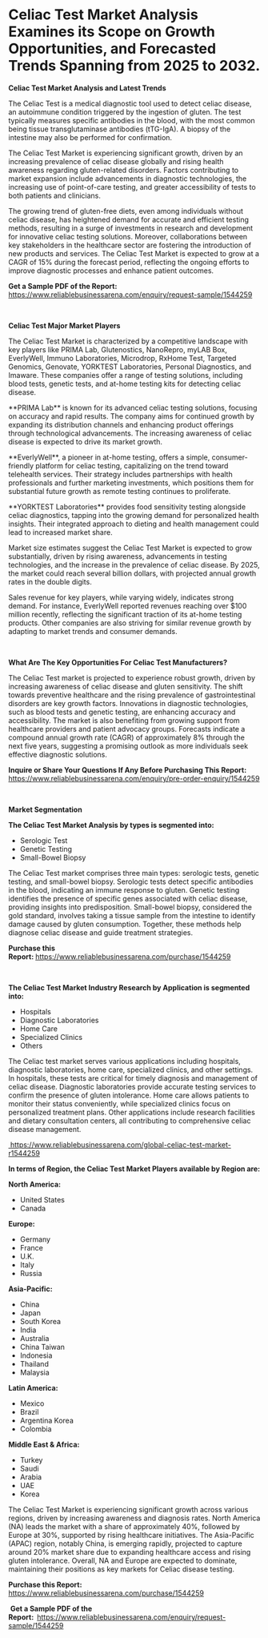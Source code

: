 <p><h1>Celiac Test Market Analysis Examines its Scope on Growth Opportunities, and Forecasted Trends Spanning from 2025 to 2032.</h1></p><p><strong>Celiac Test Market Analysis and Latest Trends</strong></p>
<p><p>The Celiac Test is a medical diagnostic tool used to detect celiac disease, an autoimmune condition triggered by the ingestion of gluten. The test typically measures specific antibodies in the blood, with the most common being tissue transglutaminase antibodies (tTG-IgA). A biopsy of the intestine may also be performed for confirmation.</p><p>The Celiac Test Market is experiencing significant growth, driven by an increasing prevalence of celiac disease globally and rising health awareness regarding gluten-related disorders. Factors contributing to market expansion include advancements in diagnostic technologies, the increasing use of point-of-care testing, and greater accessibility of tests to both patients and clinicians.</p><p>The growing trend of gluten-free diets, even among individuals without celiac disease, has heightened demand for accurate and efficient testing methods, resulting in a surge of investments in research and development for innovative celiac testing solutions. Moreover, collaborations between key stakeholders in the healthcare sector are fostering the introduction of new products and services. The Celiac Test Market is expected to grow at a CAGR of 15% during the forecast period, reflecting the ongoing efforts to improve diagnostic processes and enhance patient outcomes.</p></p>
<p><strong>Get a Sample PDF of the Report:&nbsp;</strong> <a href="https://www.reliablebusinessarena.com/enquiry/request-sample/1544259?utm_campaign=2930&utm_medium=2&utm_source=Github&utm_content=ia&utm_term=13042025&utm_id=celiac-test">https://www.reliablebusinessarena.com/enquiry/request-sample/1544259</a></p>
<p>&nbsp;</p>
<p><strong>Celiac Test Major Market Players</strong></p>
<p><p>The Celiac Test Market is characterized by a competitive landscape with key players like PRIMA Lab, Glutenostics, NanoRepro, myLAB Box, EverlyWell, Immuno Laboratories, Microdrop, RxHome Test, Targeted Genomics, Genovate, YORKTEST Laboratories, Personal Diagnostics, and Imaware. These companies offer a range of testing solutions, including blood tests, genetic tests, and at-home testing kits for detecting celiac disease.</p><p>**PRIMA Lab** is known for its advanced celiac testing solutions, focusing on accuracy and rapid results. The company aims for continued growth by expanding its distribution channels and enhancing product offerings through technological advancements. The increasing awareness of celiac disease is expected to drive its market growth.</p><p>**EverlyWell**, a pioneer in at-home testing, offers a simple, consumer-friendly platform for celiac testing, capitalizing on the trend toward telehealth services. Their strategy includes partnerships with health professionals and further marketing investments, which positions them for substantial future growth as remote testing continues to proliferate.</p><p>**YORKTEST Laboratories** provides food sensitivity testing alongside celiac diagnostics, tapping into the growing demand for personalized health insights. Their integrated approach to dieting and health management could lead to increased market share.</p><p>Market size estimates suggest the Celiac Test Market is expected to grow substantially, driven by rising awareness, advancements in testing technologies, and the increase in the prevalence of celiac disease. By 2025, the market could reach several billion dollars, with projected annual growth rates in the double digits.</p><p>Sales revenue for key players, while varying widely, indicates strong demand. For instance, EverlyWell reported revenues reaching over $100 million recently, reflecting the significant traction of its at-home testing products. Other companies are also striving for similar revenue growth by adapting to market trends and consumer demands.</p></p>
<p>&nbsp;</p>
<p><strong>What Are The Key Opportunities For Celiac Test Manufacturers?</strong></p>
<p><p>The Celiac Test market is projected to experience robust growth, driven by increasing awareness of celiac disease and gluten sensitivity. The shift towards preventive healthcare and the rising prevalence of gastrointestinal disorders are key growth factors. Innovations in diagnostic technologies, such as blood tests and genetic testing, are enhancing accuracy and accessibility. The market is also benefiting from growing support from healthcare providers and patient advocacy groups. Forecasts indicate a compound annual growth rate (CAGR) of approximately 8% through the next five years, suggesting a promising outlook as more individuals seek effective diagnostic solutions.</p></p>
<p><strong>Inquire or Share Your Questions If Any Before Purchasing This Report:</strong> <a href="https://www.reliablebusinessarena.com/enquiry/pre-order-enquiry/1544259?utm_campaign=2930&utm_medium=2&utm_source=Github&utm_content=ia&utm_term=13042025&utm_id=celiac-test">https://www.reliablebusinessarena.com/enquiry/pre-order-enquiry/1544259</a></p>
<p>&nbsp;</p>
<p><strong>Market Segmentation</strong></p>
<p><strong>The Celiac Test Market Analysis by types is segmented into:</strong></p>
<p><ul><li>Serologic Test</li><li>Genetic Testing</li><li>Small-Bowel Biopsy</li></ul></p>
<p><p>The Celiac Test market comprises three main types: serologic tests, genetic testing, and small-bowel biopsy. Serologic tests detect specific antibodies in the blood, indicating an immune response to gluten. Genetic testing identifies the presence of specific genes associated with celiac disease, providing insights into predisposition. Small-bowel biopsy, considered the gold standard, involves taking a tissue sample from the intestine to identify damage caused by gluten consumption. Together, these methods help diagnose celiac disease and guide treatment strategies.</p></p>
<p><strong>Purchase this Report:&nbsp;</strong><a href="https://www.reliablebusinessarena.com/purchase/1544259?utm_campaign=2930&utm_medium=2&utm_source=Github&utm_content=ia&utm_term=13042025&utm_id=celiac-test">https://www.reliablebusinessarena.com/purchase/1544259</a></p>
<p>&nbsp;</p>
<p><strong>The Celiac Test Market Industry Research by Application is segmented into:</strong></p>
<p><ul><li>Hospitals</li><li>Diagnostic Laboratories</li><li>Home Care</li><li>Specialized Clinics</li><li>Others</li></ul></p>
<p><p>The Celiac test market serves various applications including hospitals, diagnostic laboratories, home care, specialized clinics, and other settings. In hospitals, these tests are critical for timely diagnosis and management of celiac disease. Diagnostic laboratories provide accurate testing services to confirm the presence of gluten intolerance. Home care allows patients to monitor their status conveniently, while specialized clinics focus on personalized treatment plans. Other applications include research facilities and dietary consultation centers, all contributing to comprehensive celiac disease management.</p></p>
<p><a href="https://www.reliablebusinessarena.com/global-celiac-test-market-r1544259?utm_campaign=2930&utm_medium=2&utm_source=Github&utm_content=ia&utm_term=13042025&utm_id=celiac-test">&nbsp;https://www.reliablebusinessarena.com/global-celiac-test-market-r1544259</a></p>
<p><strong>In terms of Region, the Celiac Test Market Players available by Region are:</strong></p>
<p>
    <p> <strong> North America: </strong>
        <ul>
            <li>United States</li>
            <li>Canada</li>
        </ul>
        </p> 
    <p> <strong> Europe: </strong>
        <ul>
            <li>Germany</li>
            <li>France</li>
            <li>U.K.</li>
            <li>Italy</li>
            <li>Russia</li>
        </ul>
        </p> 
    <p> <strong> Asia-Pacific: </strong>
        <ul>
            <li>China</li>
            <li>Japan</li>
            <li>South Korea</li>
            <li>India</li>
            <li>Australia</li>
            <li>China Taiwan</li>
            <li>Indonesia</li>
            <li>Thailand</li>
            <li>Malaysia</li>
        </ul>
        </p> 
    <p> <strong> Latin America: </strong>
        <ul>
            <li>Mexico</li>
            <li>Brazil</li>
            <li>Argentina Korea</li>
            <li>Colombia</li>
        </ul>
        </p> 
    <p> <strong> Middle East & Africa: </strong>
        <ul>
            <li>Turkey</li>
            <li>Saudi</li>
            <li>Arabia</li>
            <li>UAE</li>
            <li>Korea</li>
        </ul>
    </p>
    </p>
<p><p>The Celiac Test Market is experiencing significant growth across various regions, driven by increasing awareness and diagnosis rates. North America (NA) leads the market with a share of approximately 40%, followed by Europe at 30%, supported by rising healthcare initiatives. The Asia-Pacific (APAC) region, notably China, is emerging rapidly, projected to capture around 20% market share due to expanding healthcare access and rising gluten intolerance. Overall, NA and Europe are expected to dominate, maintaining their positions as key markets for Celiac disease testing.</p></p>
<p><strong>Purchase this Report: </strong><a href="https://www.reliablebusinessarena.com/purchase/1544259?utm_campaign=2930&utm_medium=2&utm_source=Github&utm_content=ia&utm_term=13042025&utm_id=celiac-test">https://www.reliablebusinessarena.com/purchase/1544259</a></p>
<p>&nbsp;<strong>Get a Sample PDF of the Report:&nbsp;&nbsp;</strong><a href="https://www.reliablebusinessarena.com/enquiry/request-sample/1544259?utm_campaign=2930&utm_medium=2&utm_source=Github&utm_content=ia&utm_term=13042025&utm_id=celiac-test">https://www.reliablebusinessarena.com/enquiry/request-sample/1544259</a></p>
<p><strong></strong></p>
<p><p></p><p></p><p></p></p>